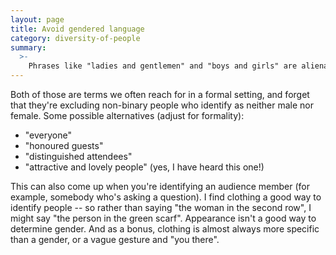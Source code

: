 ```yaml
---
layout: page
title: Avoid gendered language
category: diversity-of-people
summary:
  >-
    Phrases like "ladies and gentlemen" and "boys and girls" are alienating to trans and non-binary attendees.
---
```


Both of those are terms we often reach for in a formal setting, and forget that they're excluding non-binary people who identify as neither male nor female.
Some possible alternatives (adjust for formality):

*   "everyone"
*   "honoured guests"
*   "distinguished attendees"
*   "attractive and lovely people" (yes, I have heard this one!)

This can also come up when you're identifying an audience member (for example, somebody who's asking a question).
I find clothing a good way to identify people -- so rather than saying "the woman in the second row", I might say "the person in the green scarf".
Appearance isn't a good way to determine gender.
And as a bonus, clothing is almost always more specific than a gender, or a vague gesture and "you there".
